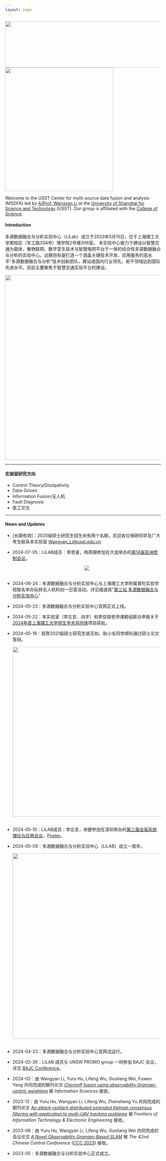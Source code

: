 ```yaml
---
layout: page
---
```


<div align="center">
    <img src="https://usst-lilab.github.io/实验室logo.png" width="900" height="150">
</div>

<img src="https://usst-lilab.github.io/images/index/内景.jpg" class="floatpic" width="350" height="400">

Welcome to the USST Center for multi-source data fusion and analysis (MSDFA) led by [A/Prof. Wangyan Li](https://lxy.usst.edu.cn/2022/0107/c2208a263867/page.htm) at the [University of Shanghai for Science and Technology](https://www.usst.edu.cn/main.htm) (USST). Our group is affiliated with the [College of Science](https://lxy.usst.edu.cn/main.htm). 

#### Introduction
多源数据融合与分析实验中心（LiLab）成立于2023年5月15日，位于上海理工大学南校区（军工路334号）理学院2号楼306室。
本实验中心致力于建设以智慧交通为载体，集物联网、数字孪生技术与智慧电网平台于一体的综合性多源数据融合与分析的实验中心。远期目标是打造一个涵盖关键技术开发，应用服务的高水平“多源数据融合与分析”技术创新团队，建设成国内行业领先，若干领域达到国际先进水平。目前主要聚焦于智慧交通实验平台的建设。

<div align="center">
    <img src="https://usst-lilab.github.io/images/index/外景.png" width="600">
</div>


---

#### 实验室研究方向

- Control Theory/Dissipativity
- Data-Driven
- Information Fusion/无人机
- Fault Diagnosis
- 医工交叉

---

#### News and Updates

- [长期有效]：2025级硕士研究生招生尚有两个名额，欢迎各位保研同学及广大考生联系本实验室  <a href="mailto:Wangyan_Li@usst.edu.cn">Wangyan_Li@usst.edu.cn</a>

- 2024-07-05：LiLAB成员：李思睿，杨燕翎参加在大连举办的[第14届亚洲控制会议](https://ascc2024.dlut.edu.cn/Meeting/Default/Index_En?mid=b33811d2-a470-436f-9ad8-ca998c03a35d&page=1)。

  <div align="center">
  <img src="https://usst-lilab.github.io/images/index/ASCC2.png">
  </div><br>

- 2024-06-24：多源数据融合与分析实验中心与上海理工大学附属普陀实验学校联名举办玩转无人机科创一日营活动。详见报道其“[第三站 多源数据融合与分析实验中心](https://mp.weixin.qq.com/s/2RQ4X_BmDmI5UaHO_HoOpA)”

- 2024-05-23：多源数据融合与分析实验中心官网正式上线。

- 2024-05-22：本实验室（李忘言、向宇）和李佳珈老师课题组联合申报关于[2024年度上海理工大学师生学术共同体](https://ie.usst.edu.cn/2024/0522/c8762a320764/page.htm)项目获批。

- 2024-05-16：祝贺2021级硕士研究生胡玉如、耿小毛同学顺利通过硕士论文答辩。

  <div align="center">
      <img src="https://usst-lilab.github.io/images/index/graduation.jpg" width="550"><br><br>
  </div>

- 2024-05-10：LiLAB成员：李忘言，宋健参加在深圳举办的[第三届全驱系统理论与应用会议](http://fasta2024.fasta.org.cn/)，[Poster](https://usst-lilab.github.io/file/Poster.png)。

- 2024-05-09：多源数据融合与分析实验中心（LiLAB）成立一周年。

  <div align="center">
      <img src="https://usst-lilab.github.io/images/index/oneyear2.png" width="600"><br><br>
  </div>

- 2024-04-23：多源数据融合与分析实验中心官网试运行。

- 2024-02-26：LiLAB 成员与 UNSW PROMO group 一同参加 BAJC 会议，详见 [BAJC Conference](https://www.unsw.edu.au/news/2024/02/shen-lab-sends-delegates-to-bajc-conference-2024)。

- 2024-02：由 Wangyan Li, Yuru Hu, Lifeng Wu, Guoliang Wei, Fuwen Yang 共同完成的期刊论文 [*<u>Chernoff fusion using observability Gramian-centric weighting</u>*](https://www.sciencedirect.com/science/article/pii/S0020025524001932?via%3Dihub=) 被 *Information Sciences* 接收。

- 2023-12：由 Yuru Hu, Wangyan Li, Lifeng Wu, Zhensheng Yu 共同完成的期刊论文 [*<u>An attack-resilient distributed extended Kalman consensus filtering with application to multi-UAV tracking problems</u>*](https://jzus.zju.edu.cn/article.php?doi=10.1631/FITEE.2300621) 被 *Frontiers of Information Technology & Electronic Engineering* 接收。

- 2023-06：由 Yuru Hu, Wangyan Li, Lifeng Wu, Guoliang Wei 共同完成的会议论文 [*<u>A Novel Observability Gramian-Based SLAM</u>*](https://ieeexplore.ieee.org/abstract/document/10239782) 被 *The 42nd Chinese Control Conference* ([CCC 2023](https://ccc2023.nankai.edu.cn/)) 接收。

- 2023-05：多源数据融合与分析实验中心正式成立。
